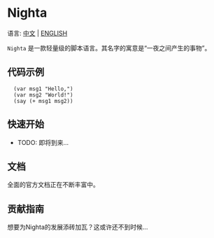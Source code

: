 # Nighta

语言: [中文](.) | [ENGLISH](./README.md)

`Nighta` 是一款轻量级的脚本语言。其名字的寓意是“一夜之间产生的事物”。

## 代码示例

```nighta
  (var msg1 "Hello,")
  (var msg2 "World!")
  (say (+ msg1 msg2))
```

## 快速开始
- TODO: 即将到来...

## 文档
全面的官方文档正在不断丰富中。

## 贡献指南
想要为Nighta的发展添砖加瓦？这或许还不到时候...